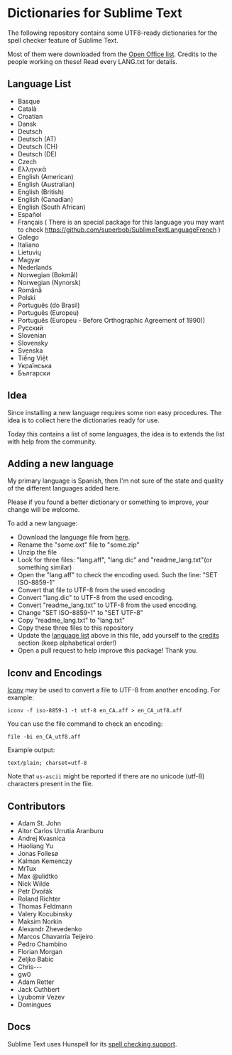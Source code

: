 # Dictionaries for Sublime Text

The following repository contains some UTF8-ready dictionaries for the spell checker feature of Sublime Text.

Most of them were downloaded from the [Open Office list](http://extensions.services.openoffice.org/en/dictionaries). Credits to the people working on these! Read every LANG.txt for details.

## Language List

 * Basque
 * Català
 * Croatian
 * Dansk
 * Deutsch
 * Deutsch (AT)
 * Deutsch (CH)
 * Deutsch (DE)
 * Czech
 * Ελληνικά
 * English (American)
 * English (Australian)
 * English (British)
 * English (Canadian)
 * English (South African)
 * Español
 * Français ( There is an special package for this language you may want to check https://github.com/superbob/SublimeTextLanguageFrench )
 * Galego
 * Italiano
 * Lietuvių
 * Magyar
 * Nederlands
 * Norwegian (Bokmål)
 * Norwegian (Nynorsk)
 * Română
 * Polski
 * Português (do Brasil)
 * Português (Europeu)
 * Português (Europeu - Before Orthographic Agreement of 1990))
 * Русский
 * Slovenian
 * Slovensky
 * Svenska
 * Tiếng Việt
 * Українська
 * Български

## Idea

Since installing a new language requires some non easy procedures. The idea is to collect here the dictionaries ready for use.

Today this contains a list of some languages, the idea is to extends the list with help from the community.

## Adding a new language

My primary language is Spanish, then I'm not sure of the state and quality of the different languages added here.

Please if you found a better dictionary or something to improve, your change will be welcome.

To add a new language:

 * Download the language file from [here](http://extensions.services.openoffice.org/en/dictionaries).
 * Rename the "some.oxt" file to "some.zip"
 * Unzip the file
 * Look for three files: "lang.aff", "lang.dic" and "readme_lang.txt"(or something similar)
 * Open the "lang.aff" to check the encoding used. Such the line: "SET ISO-8859-1"
 * Convert that file to UTF-8 from the used encoding
 * Convert "lang.dic" to UTF-8 from the used encoding.
 * Convert "readme_lang.txt" to UTF-8 from the used encoding.
 * Change "SET ISO-8859-1" to "SET UTF-8"
 * Copy "readme_lang.txt" to "lang.txt"
 * Copy these three files to this repository
 * Update the [language list](#language-list) above in this file,
   add yourself to the [credits](#contributors) section (keep alphabetical
   order!)
 * Open a pull request to help improve this package! Thank you.

## Iconv and Encodings

[Iconv](http://en.wikipedia.org/wiki/Iconv) may be used to convert a file to UTF-8 from another encoding. For example:

    iconv -f iso-8859-1 -t utf-8 en_CA.aff > en_CA_utf8.aff

You can use the file command to check an encoding:

    file -bi en_CA_utf8.aff

Example output:

    text/plain; charset=utf-8

Note that `us-ascii` might be reported if there are no unicode (utf-8) characters present in the file.


## Contributors

 * Adam St. John
 * Aitor Carlos Urrutia Aranburu
 * Andrej Kvasnica
 * Haoliang Yu
 * Jonas Follesø
 * Kalman Kemenczy
 * MrTux
 * Max @ulidtko
 * Nick Wilde
 * Petr Dvořák
 * Roland Richter
 * Thomas Feldmann
 * Valery Kocubinsky
 * Maksim Norkin
 * Alexandr Zhevedenko
 * Marcos Chavarría Teijeiro
 * Pedro Chambino
 * Florian Morgan
 * Zeljko Babic
 * Chris---
 * gw0
 * Adam Retter
 * Jack Cuthbert
 * Lyubomir Vezev
 * Domingues

## Docs

Sublime Text uses Hunspell for its [spell checking support](http://www.sublimetext.com/docs/3/spell_checking.html).
